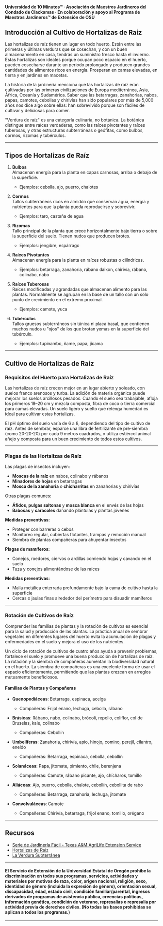 #### Universidad de 10 Minutos™ · Asociación de Maestros Jardineros del Condado de Clackamas · En colaboración y apoyo al Programa de Maestros Jardineros™ de Extensión de OSU

## Introducción al Cultivo de Hortalizas de Raíz

Las hortalizas de raíz tienen un lugar en todo huerto. Están entre las primeras y últimas verduras que se cosechan, y con un buen almacenamiento en casa, tendrás un suministro fresco hasta el invierno. Estas hortalizas son ideales porque ocupan poco espacio en el huerto, pueden cosecharse durante un periodo prolongado y producen grandes cantidades de alimentos ricos en energía. Prosperan en camas elevadas, en tierra y en jardines en macetas.

La historia de la jardinería menciona que las hortalizas de raíz eran cultivadas por las primeras civilizaciones de Europa mediterránea, Asia, África, Oceanía y Sudamérica. Saber que las betarragas, zanahorias, nabos, papas, camotes, cebollas y chirivías han sido populares por más de 5,000 años nos dice algo sobre ellas: han sobrevivido porque son fáciles de cultivar y deliciosas para comer.

"Verdura de raíz" es una categoría culinaria, no botánica. La botánica distingue entre raíces verdaderas, como las raíces pivotantes y raíces tuberosas, y otras estructuras subterráneas o geófitas, como bulbos, cormos, rizomas y tubérculos.

---

## Tipos de Hortalizas de Raíz

1. **Bulbos**  
   Almacenan energía para la planta en capas carnosas, arriba o debajo de la superficie.  
   - Ejemplos: cebolla, ajo, puerro, chalotes

2. **Cormos**  
   Tallos subterráneos ricos en almidón que conservan agua, energía y nutrientes para que la planta pueda reproducirse y sobrevivir.  
   - Ejemplos: taro, castaña de agua

3. **Rizomas**  
   Tallo principal de la planta que crece horizontalmente bajo tierra o sobre la superficie del suelo. Tienen nudos que producen brotes.  
   - Ejemplos: jengibre, espárrago

4. **Raíces Pivotantes**  
   Almacenan energía para la planta en raíces robustas o cilíndricas.  
   - Ejemplos: betarraga, zanahoria, rábano daikon, chirivía, rábano, colinabo, nabo

5. **Raíces Tuberosas**  
   Raíces modificadas y agrandadas que almacenan alimento para las plantas. Normalmente se agrupan en la base de un tallo con un solo punto de crecimiento en el extremo proximal.  
   - Ejemplos: camote, yuca

6. **Tubérculos**  
   Tallos gruesos subterráneos sin túnica ni placa basal, que contienen muchos nudos u "ojos" de los que brotan yemas en la superficie del tubérculo.  
   - Ejemplos: tupinambo, ñame, papa, jícama

---

## Cultivo de Hortalizas de Raíz

### Requisitos del Huerto para Hortalizas de Raíz

Las hortalizas de raíz crecen mejor en un lugar abierto y soleado, con suelos franco arenosos y turba. La adición de materia orgánica puede mejorar los suelos arcillosos pesados. Cuando el suelo sea trabajable, afloja los primeros 18–20 cm y mezcla composta, fibra de coco o tierra comercial para camas elevadas. Un suelo ligero y suelto que retenga humedad es ideal para cultivar estas hortalizas.

El pH óptimo del suelo varía de 6 a 8, dependiendo del tipo de cultivo de raíz. Antes de sembrar, esparce una libra de fertilizante de pre-siembra (como 20-20-20) por cada 9 metros cuadrados, o utiliza estiércol animal añejo y composta para un buen crecimiento de todos estos cultivos.

---

### Plagas de las Hortalizas de Raíz

Las plagas de insectos incluyen:
- **Moscas de la raíz** en nabos, colinabo y rábanos
- **Minadores de hojas** en betarragas
- **Mosca de la zanahoria** o **chicharritas** en zanahorias y chirivías

Otras plagas comunes:
- **Áfidos**, **pulgas saltonas** y **mosca blanca** en el envés de las hojas
- **Babosas** y **caracoles** dañando plántulas y plantas jóvenes

**Medidas preventivas:**
- Proteger con barreras o cebos
- Monitoreo regular, cubiertas flotantes, trampas y remoción manual
- Siembra de plantas compañeras para ahuyentar insectos

**Plagas de mamíferos:**
- Conejos, roedores, ciervos o ardillas comiendo hojas y cavando en el suelo
- Tuza y conejos alimentándose de las raíces

**Medidas preventivas:**
- Malla metálica enterrada profundamente bajo la cama de cultivo hasta la superficie
- Cercas o jaulas finas alrededor del perímetro para disuadir mamíferos

---

### Rotación de Cultivos de Raíz

Comprender las familias de plantas y la rotación de cultivos es esencial para la salud y producción de las plantas. La práctica anual de sembrar vegetales en diferentes lugares del huerto evita la acumulación de plagas y enfermedades en el suelo y mejora el uso de los nutrientes.

Un ciclo de rotación de cultivos de cuatro años ayuda a prevenir problemas, fortalece el suelo y promueve una buena producción de hortalizas de raíz. La rotación y la siembra de compañeras aumentan la biodiversidad natural en el huerto. La siembra de compañeras es una excelente forma de usar el espacio eficientemente, permitiendo que las plantas crezcan en arreglos mutuamente beneficiosos.

#### Familias de Plantas y Compañeras

- **Quenopodiáceas**: Betarraga, espinaca, acelga  
  - Compañeras: Frijol enano, lechuga, cebolla, rábano

- **Brásicas**: Rábano, nabo, colinabo, brócoli, repollo, coliflor, col de Bruselas, kale, colinabo  
  - Compañeras: Cebollín

- **Umbelíferas**: Zanahoria, chirivía, apio, hinojo, comino, perejil, cilantro, eneldo  
  - Compañeras: Betarraga, espinaca, cebolla, cebollín

- **Solanáceas**: Papa, jitomate, pimiento, chile, berenjena  
  - Compañeras: Camote, rábano picante, ajo, chícharos, tomillo

- **Aliáceas**: Ajo, puerro, cebolla, chalote, cebollín, cebollita de rabo  
  - Compañeras: Betarraga, zanahoria, lechuga, jitomate

- **Convolvuláceas**: Camote  
  - Compañeras: Chirivía, betarraga, frijol enano, tomillo, orégano

---

## Recursos

- [Serie de Jardinería Fácil - Texas A&M AgriLife Extension Service](https://aggie-horticulture.tamu.edu/vegetable/easy-gardening-series/)
- [Hortalizas de Raíz](https://ag.umass.edu/sites/ag.umass.edu/files/fact-sheets/pdf/root_crops.pdf)
- [La Verdura Subterránea](https://washingtoncountymastergardeners.org/wp-content/uploads/2024/04/Root-Crops-Vegetable-Underground.pdf)

---

#### El Servicio de Extensión de la Universidad Estatal de Oregón prohíbe la discriminación en todos sus programas, servicios, actividades y materiales por motivos de raza, color, origen nacional, religión, sexo, identidad de género (incluida la expresión de género), orientación sexual, discapacidad, edad, estado civil, condición familiar/parental, ingresos derivados de programas de asistencia pública, creencias políticas, información genética, condición de veterano, represalias o represalia por actividad previa de derechos civiles. (No todas las bases prohibidas se aplican a todos los programas.)
---